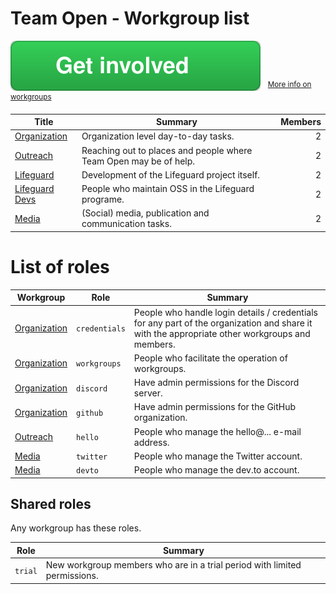 <!-- GENERATED FILE, DON'T EDIT -->
# Team Open - Workgroup list

[![Get involved](get-involved.svg)](https://github.com/teamopen-dev/workgroups/issues/new?template=wg-0-join-leave.md&title=Would%20like%20to%20join)
&nbsp; <sup>[More info on workgroups](ABOUT.md)</sup>

Title | Summary | Members
--- | --- | ---:
[Organization][wg-organization]|Organization level day-to-day tasks.|2
[Outreach][wg-outreach]|Reaching out to places and people where Team Open may be of help.|2
[Lifeguard][wg-lifeguard]|Development of the Lifeguard project itself.|2
[Lifeguard Devs][wg-lifeguard-devs]|People who maintain OSS in the Lifeguard programe.|2
[Media][wg-media]|(Social) media, publication and communication tasks.|2

# List of roles

Workgroup | Role | Summary
--- | --- | ---
[Organization][wg-organization]|`credentials`|People who handle login details / credentials for any part of the organization and share it with the appropriate other workgroups and members.
[Organization][wg-organization]|`workgroups`|People who facilitate the operation of workgroups.
[Organization][wg-organization]|`discord`|Have admin permissions for the Discord server.
[Organization][wg-organization]|`github`|Have admin permissions for the GitHub organization.
[Outreach][wg-outreach]|`hello`|People who manage the hello@... e-mail address.
[Media][wg-media]|`twitter`|People who manage the Twitter account.
[Media][wg-media]|`devto`|People who manage the dev.to account.

## Shared roles

Any workgroup has these roles.

Role | Summary
--- | ---
`trial`|New workgroup members who are in a trial period with limited permissions.


[wg-organization]: workgroups/wg-organization.md
[wg-outreach]: workgroups/wg-outreach.md
[wg-lifeguard]: workgroups/wg-lifeguard.md
[wg-lifeguard-devs]: workgroups/wg-lifeguard-devs.md
[wg-media]: workgroups/wg-media.md
